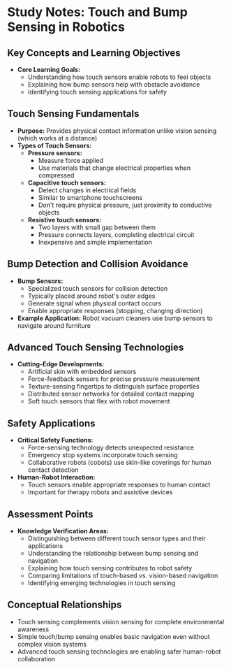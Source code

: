 # Study Notes: Touch and Bump Sensing in Robotics

## Key Concepts and Learning Objectives
* **Core Learning Goals:**
  * Understanding how touch sensors enable robots to feel objects
  * Explaining how bump sensors help with obstacle avoidance
  * Identifying touch sensing applications for safety

## Touch Sensing Fundamentals
* **Purpose:** Provides physical contact information unlike vision sensing (which works at a distance)
* **Types of Touch Sensors:**
  * **Pressure sensors:** 
    * Measure force applied
    * Use materials that change electrical properties when compressed
  * **Capacitive touch sensors:**
    * Detect changes in electrical fields
    * Similar to smartphone touchscreens
    * Don't require physical pressure, just proximity to conductive objects
  * **Resistive touch sensors:**
    * Two layers with small gap between them
    * Pressure connects layers, completing electrical circuit
    * Inexpensive and simple implementation

## Bump Detection and Collision Avoidance
* **Bump Sensors:**
  * Specialized touch sensors for collision detection
  * Typically placed around robot's outer edges
  * Generate signal when physical contact occurs
  * Enable appropriate responses (stopping, changing direction)
* **Example Application:** Robot vacuum cleaners use bump sensors to navigate around furniture

## Advanced Touch Sensing Technologies
* **Cutting-Edge Developments:**
  * Artificial skin with embedded sensors
  * Force-feedback sensors for precise pressure measurement
  * Texture-sensing fingertips to distinguish surface properties
  * Distributed sensor networks for detailed contact mapping
  * Soft touch sensors that flex with robot movement

## Safety Applications
* **Critical Safety Functions:**
  * Force-sensing technology detects unexpected resistance
  * Emergency stop systems incorporate touch sensing
  * Collaborative robots (cobots) use skin-like coverings for human contact detection
* **Human-Robot Interaction:**
  * Touch sensors enable appropriate responses to human contact
  * Important for therapy robots and assistive devices

## Assessment Points
* **Knowledge Verification Areas:**
  * Distinguishing between different touch sensor types and their applications
  * Understanding the relationship between bump sensing and navigation
  * Explaining how touch sensing contributes to robot safety
  * Comparing limitations of touch-based vs. vision-based navigation
  * Identifying emerging technologies in touch sensing

## Conceptual Relationships
* Touch sensing complements vision sensing for complete environmental awareness
* Simple touch/bump sensing enables basic navigation even without complex vision systems
* Advanced touch sensing technologies are enabling safer human-robot collaboration